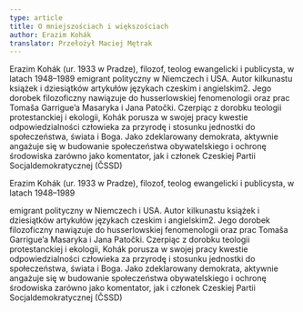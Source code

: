 ```yaml
---
type: article
title: O mniejszościach i większościach
author: Erazim Kohák
translator: Przełożył Maciej Mętrak
---
```


Erazim Kohák (ur. 1933 w Pradze), filozof, teolog ewangelicki i publicysta, w
latach 1948–1989 emigrant polityczny w Niemczech i USA. Autor kilkunastu
książek i dziesiątków artykułów językach czeskim i angielskim2. Jego dorobek
filozoficzny nawiązuje do husserlowskiej fenomenologii oraz prac Tomaša
Garrigue’a Masaryka i Jana Patočki. Czerpiąc z dorobku teologii protestanckiej
i ekologii, Kohák porusza w swojej pracy kwestie odpowiedzialności człowieka
za przyrodę i stosunku jednostki do społeczeństwa, świata i Boga. Jako
zdeklarowany demokrata, aktywnie angażuje się w budowanie społeczeństwa
obywatelskiego i ochronę środowiska zarówno jako komentator, jak i członek
Czeskiej Partii Socjaldemokratycznej (ČSSD)

Erazim Kohák (ur. 1933 w Pradze), filozof, teolog ewangelicki i publicysta, w latach 1948–1989

emigrant polityczny w Niemczech i USA. Autor kilkunastu książek i dziesiątków artykułów językach czeskim i angielskim2. Jego dorobek filozoficzny nawiązuje do husserlowskiej fenomenologii oraz prac Tomaša Garrigue’a Masaryka i Jana Patočki. Czerpiąc z dorobku teologii protestanckiej i ekologii, Kohák porusza w swojej pracy kwestie odpowiedzialności człowieka za przyrodę i stosunku jednostki do społeczeństwa, świata i Boga. Jako zdeklarowany demokrata, aktywnie angażuje się w budowanie społeczeństwa obywatelskiego i ochronę środowiska zarówno jako komentator, jak i członek Czeskiej Partii Socjaldemokratycznej (ČSSD)
